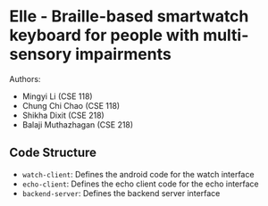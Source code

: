 # Elle - Braille-based smartwatch keyboard for people with multi-sensory impairments

Authors: <br>
* Mingyi Li (CSE 118)
* Chung Chi Chao (CSE 118)
* Shikha Dixit (CSE 218)
* Balaji Muthazhagan (CSE 218)

## Code Structure

* `watch-client`: Defines the android code for the watch interface
* `echo-client`: Defines the echo client code for the echo interface
* `backend-server`: Defines the backend server interface
 